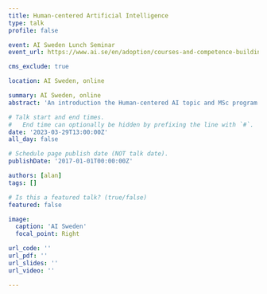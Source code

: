 ```yaml
---
title: Human-centered Artificial Intelligence
type: talk
profile: false

event: AI Sweden Lunch Seminar
event_url: https://www.ai.se/en/adoption/courses-and-competence-building/lunch-seminars-grow-your-profession-learn-more-about-ai

cms_exclude: true

location: AI Sweden, online

summary: AI Sweden, online
abstract: 'An introduction the Human-centered AI topic and MSc program offered by University of Gothenburg'

# Talk start and end times.
#   End time can optionally be hidden by prefixing the line with `#`.
date: '2023-03-29T13:00:00Z'
all_day: false

# Schedule page publish date (NOT talk date).
publishDate: '2017-01-01T00:00:00Z'

authors: [alan]
tags: []

# Is this a featured talk? (true/false)
featured: false

image:
  caption: 'AI Sweden'
  focal_point: Right

url_code: ''
url_pdf: ''
url_slides: ''
url_video: ''

---
```

